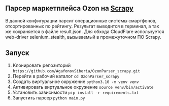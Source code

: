 
## Парсер маркетплейса Ozon на <a href="https://scrapy.org/">Scrapy</a>
В данной конфигурации парсит операционные системы смартфонов, отсортированных по рейтингу.
Результат выводится в терминал, а так же сохраняется в файле result.json.
Для обхода CloudFlare используется web-driver selenium_stealth, вызываемый в промежуточном ПО Scrapy.


## Запуск
<ol>
  <li>Клонировать репозиторий <code>https://github.com/AgafonovSiberia/OzonParser_scrapy.git</code>
  <li>Перейти в рабочий каталог <code>cd OzonParser_scrapy</code>
  <li>Создать виртуальное окружение <code>python3.10 -m venv venv</code>
  <li>Активировать виртуальное окружение <code>source venv/bin/activate</code>
  <li>Установить зависимости <code>pip install -r requirements.txt</code>
  <li>Запустить парсер <code>python main.py</code>
</ol>


